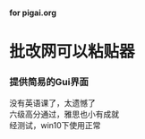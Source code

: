 #### for pigai.org 
#  批改网可以粘贴器 <br>
### 提供简易的Gui界面   
没有英语课了，太遗憾了 <br>
六级高分通过，雅思也小有成就 <br>
经测试，win10下使用正常 <br>
